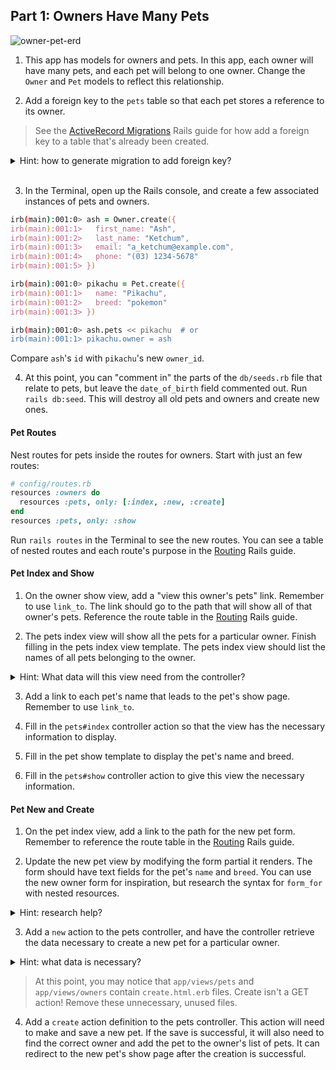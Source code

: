 ## Part 1: Owners Have Many Pets

![owner-pet-erd](https://cloud.githubusercontent.com/assets/3254910/22278438/6dd48c66-e278-11e6-8ed6-d24af148672b.png)

1. This app has models for owners and pets. In this app, each owner will have many pets, and each pet will belong to one owner. Change the `Owner` and `Pet` models to reflect this relationship.

2. Add a foreign key to the `pets` table so that each pet stores a reference to its owner.

  > See the [ActiveRecord Migrations](http://guides.rubyonrails.org/active_record_migrations.html) Rails guide for how add a foreign key to a table that's already been created.

  <details>
    <summary>Hint: how to generate migration to add foreign key?</summary>
    The example from the docs adds a user foreign key to a products table, by running <code>bin/rails generate migration AddUserRefToProducts user:references</code>, but you can also use something like <code>rails g migration AddUserRefToProducts user:belongs_to</code>.  Just replace the example models with the names this app needs!
  </details>
  <br>

3. In the Terminal, open up the Rails console, and create a few associated instances of pets and owners.

  ```zsh
  irb(main):001:0> ash = Owner.create({
  irb(main):001:1>   first_name: "Ash",
  irb(main):001:2>   last_name: "Ketchum",
  irb(main):001:3>   email: "a_ketchum@example.com",
  irb(main):001:4>   phone: "(03) 1234-5678"
  irb(main):001:5> })
  ```

  ```zsh
  irb(main):001:0> pikachu = Pet.create({
  irb(main):001:1>   name: "Pikachu",
  irb(main):001:2>   breed: "pokemon"
  irb(main):001:3> })
  ```

  ```zsh
  irb(main):001:0> ash.pets << pikachu  # or
  irb(main):001:1> pikachu.owner = ash
  ```

  Compare `ash`'s `id` with `pikachu`'s new `owner_id`.


4. At this point, you can "comment in" the parts of the `db/seeds.rb` file that relate to pets, but leave the `date_of_birth` field commented out.  Run `rails db:seed`. This will destroy all old pets and owners and create new ones.


#### Pet Routes

Nest routes for pets inside the routes for owners. Start with just an few routes:

  ```ruby
  # config/routes.rb
  resources :owners do
    resources :pets, only: [:index, :new, :create]
  end
  resources :pets, only: :show
  ```

  Run `rails routes` in the Terminal to see the new routes. You can see a table of nested routes and each route's purpose in the [Routing](http://guides.rubyonrails.org/routing.html#nested-resources) Rails guide.

#### Pet Index and Show

1. On the owner show view, add a "view this owner's pets" link. Remember to use `link_to`. The link should go to the path that will show all of that owner's pets. Reference the route table in the [Routing](http://guides.rubyonrails.org/routing.html#nested-resources) Rails guide.

2. The pets index view will show all the pets for a particular owner. Finish filling in the pets index view template. The pets index view should list the names of all pets belonging to the owner.  

  <details>
    <summary>Hint: What data will this view need from the controller?</summary>
    Since we're looking for the pets from a single owner, the view will need to know which owner to use (<code>@owner</code>). If you have your model relationship set up correctly, an owner's pets are simply <code>@owner.pets</code>.
  </details>

3. Add a link to each pet's name that leads to the pet's show page.  Remember to use `link_to`.

4. Fill in the `pets#index` controller action so that the view has the necessary information to display.

5. Fill in the pet show template to display the pet's name and breed.

6. Fill in the `pets#show` controller action to give this view the necessary information.

#### Pet New and Create

1. On the pet index view, add a link to the path for the new pet form. Remember to reference the route table in the [Routing](http://guides.rubyonrails.org/routing.html#nested-resources) Rails guide.

2. Update the new pet view by modifying the form partial it renders. The form should have text fields for the pet's `name` and `breed`. You can use the new owner form for inspiration, but research the syntax for `form_for` with nested resources.

  <details>
    <summary>Hint: research help?</summary>
    The top google result for "form_for nested resource" is a StackOverflow question, and the top answer has the necessary syntax.  Take a look at [the answer](http://stackoverflow.com/a/4611932).
  </details>

3. Add a `new` action to the pets controller, and have the controller retrieve the data necessary to create a new pet for a particular owner.

  <details>
    <summary>Hint: what data is necessary?</summary>
    Like with most <code>new</code> actions, you'll want a dummy new pet (<code>Pet.new</code>) to send through to the <code>form_for</code> helper. Since this pet is being added to a particular owner, you'll also need to use that owner's information.
  </details>

  > At this point, you may notice that `app/views/pets` and `app/views/owners` contain `create.html.erb` files. Create isn't a GET action! Remove these unnecessary, unused files.

4. Add a `create` action definition to the pets controller.  This action will need to make and save a new pet. If the save is successful, it will also need to find the correct owner and add the pet to the owner's list of pets.  It can redirect to the new pet's show page after the creation is successful.
